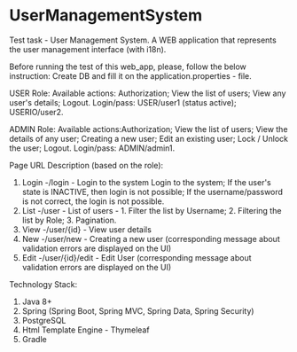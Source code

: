 # UserManagementSystem
Test task - User Management System.
A WEB application that represents the user management interface (with i18n).

Before running the test of this web_app, please, follow the below instruction: 
Create DB and fill it on the    application.properties - file. 

USER Role:
Available actions: Authorization; View the list of users; View any user's details; Logout.
Login/pass: USER/user1 (status active); USERIO/user2.

ADMIN Role: 
Available actions:Authorization; View the list of users; View the details of any user; Creating a new user; Edit an existing user; Lock / Unlock the user; Logout.
Login/pass: ADMIN/admin1.

Page URL Description (based on the role):
1) Login -/login           - Login to the system Login to the system; If the user's state is INACTIVE, then login is not possible; If the username/password is not correct, the login is not
possible. 
2) List  -/user            - List of users - 1. Filter the list by Username; 2. Filtering the list by Role; 3. Pagination.
3) View  -/user/{id}      - View user details
4) New   -/user/new        - Creating a new user (corresponding message about validation errors are displayed on the UI)
5) Edit  -/user/{id}/edit  - Edit User (corresponding message about validation errors are displayed on the UI)

Technology Stack:
1. Java 8+
2. Spring (Spring Boot, Spring MVC, Spring Data, Spring Security)
3. PostgreSQL
4. Html Template Engine - Thymeleaf
5. Gradle
